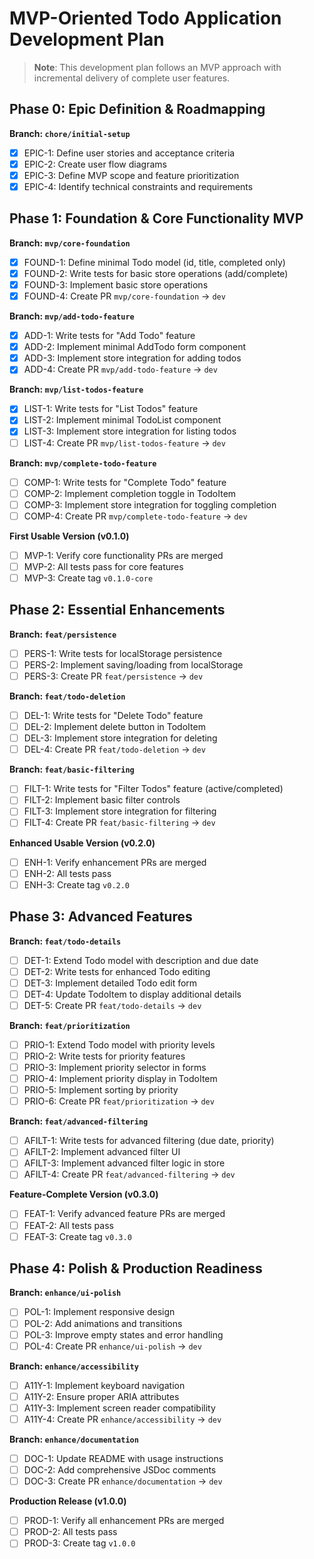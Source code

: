 # MVP-Oriented Todo Application Development Plan

> **Note**: This development plan follows an MVP approach with incremental delivery of complete user features.

## Phase 0: Epic Definition & Roadmapping

**Branch: `chore/initial-setup`**

- [x] EPIC-1: Define user stories and acceptance criteria
- [x] EPIC-2: Create user flow diagrams
- [x] EPIC-3: Define MVP scope and feature prioritization
- [x] EPIC-4: Identify technical constraints and requirements

## Phase 1: Foundation & Core Functionality MVP

**Branch: `mvp/core-foundation`**

- [x] FOUND-1: Define minimal Todo model (id, title, completed only)
- [x] FOUND-2: Write tests for basic store operations (add/complete)
- [x] FOUND-3: Implement basic store operations
- [x] FOUND-4: Create PR `mvp/core-foundation` → `dev`

**Branch: `mvp/add-todo-feature`**

- [x] ADD-1: Write tests for "Add Todo" feature
- [x] ADD-2: Implement minimal AddTodo form component
- [x] ADD-3: Implement store integration for adding todos
- [x] ADD-4: Create PR `mvp/add-todo-feature` → `dev`

**Branch: `mvp/list-todos-feature`**

- [x] LIST-1: Write tests for "List Todos" feature
- [x] LIST-2: Implement minimal TodoList component
- [x] LIST-3: Implement store integration for listing todos
- [ ] LIST-4: Create PR `mvp/list-todos-feature` → `dev`

**Branch: `mvp/complete-todo-feature`**

- [ ] COMP-1: Write tests for "Complete Todo" feature
- [ ] COMP-2: Implement completion toggle in TodoItem
- [ ] COMP-3: Implement store integration for toggling completion
- [ ] COMP-4: Create PR `mvp/complete-todo-feature` → `dev`

**First Usable Version (v0.1.0)**

- [ ] MVP-1: Verify core functionality PRs are merged
- [ ] MVP-2: All tests pass for core features
- [ ] MVP-3: Create tag `v0.1.0-core`

## Phase 2: Essential Enhancements

**Branch: `feat/persistence`**

- [ ] PERS-1: Write tests for localStorage persistence
- [ ] PERS-2: Implement saving/loading from localStorage
- [ ] PERS-3: Create PR `feat/persistence` → `dev`

**Branch: `feat/todo-deletion`**

- [ ] DEL-1: Write tests for "Delete Todo" feature
- [ ] DEL-2: Implement delete button in TodoItem
- [ ] DEL-3: Implement store integration for deleting
- [ ] DEL-4: Create PR `feat/todo-deletion` → `dev`

**Branch: `feat/basic-filtering`**

- [ ] FILT-1: Write tests for "Filter Todos" feature (active/completed)
- [ ] FILT-2: Implement basic filter controls
- [ ] FILT-3: Implement store integration for filtering
- [ ] FILT-4: Create PR `feat/basic-filtering` → `dev`

**Enhanced Usable Version (v0.2.0)**

- [ ] ENH-1: Verify enhancement PRs are merged
- [ ] ENH-2: All tests pass
- [ ] ENH-3: Create tag `v0.2.0`

## Phase 3: Advanced Features

**Branch: `feat/todo-details`**

- [ ] DET-1: Extend Todo model with description and due date
- [ ] DET-2: Write tests for enhanced Todo editing
- [ ] DET-3: Implement detailed Todo edit form
- [ ] DET-4: Update TodoItem to display additional details
- [ ] DET-5: Create PR `feat/todo-details` → `dev`

**Branch: `feat/prioritization`**

- [ ] PRIO-1: Extend Todo model with priority levels
- [ ] PRIO-2: Write tests for priority features
- [ ] PRIO-3: Implement priority selector in forms
- [ ] PRIO-4: Implement priority display in TodoItem
- [ ] PRIO-5: Implement sorting by priority
- [ ] PRIO-6: Create PR `feat/prioritization` → `dev`

**Branch: `feat/advanced-filtering`**

- [ ] AFILT-1: Write tests for advanced filtering (due date, priority)
- [ ] AFILT-2: Implement advanced filter UI
- [ ] AFILT-3: Implement advanced filter logic in store
- [ ] AFILT-4: Create PR `feat/advanced-filtering` → `dev`

**Feature-Complete Version (v0.3.0)**

- [ ] FEAT-1: Verify advanced feature PRs are merged
- [ ] FEAT-2: All tests pass
- [ ] FEAT-3: Create tag `v0.3.0`

## Phase 4: Polish & Production Readiness

**Branch: `enhance/ui-polish`**

- [ ] POL-1: Implement responsive design
- [ ] POL-2: Add animations and transitions
- [ ] POL-3: Improve empty states and error handling
- [ ] POL-4: Create PR `enhance/ui-polish` → `dev`

**Branch: `enhance/accessibility`**

- [ ] A11Y-1: Implement keyboard navigation
- [ ] A11Y-2: Ensure proper ARIA attributes
- [ ] A11Y-3: Implement screen reader compatibility
- [ ] A11Y-4: Create PR `enhance/accessibility` → `dev`

**Branch: `enhance/documentation`**

- [ ] DOC-1: Update README with usage instructions
- [ ] DOC-2: Add comprehensive JSDoc comments
- [ ] DOC-3: Create PR `enhance/documentation` → `dev`

**Production Release (v1.0.0)**

- [ ] PROD-1: Verify all enhancement PRs are merged
- [ ] PROD-2: All tests pass
- [ ] PROD-3: Create tag `v1.0.0`
